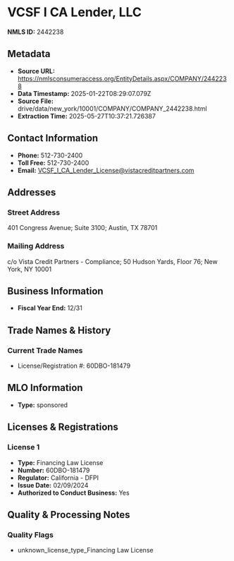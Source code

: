 # VCSF I CA Lender, LLC

**NMLS ID:** 2442238

## Metadata
- **Source URL:** https://nmlsconsumeraccess.org/EntityDetails.aspx/COMPANY/2442238
- **Data Timestamp:** 2025-01-22T08:29:07.079Z
- **Source File:** drive/data/new_york/10001/COMPANY/COMPANY_2442238.html
- **Extraction Time:** 2025-05-27T10:37:21.726387

## Contact Information
- **Phone:** 512-730-2400
- **Toll Free:** 512-730-2400
- **Email:** VCSF_I_CA_Lender_License@vistacreditpartners.com

## Addresses
### Street Address
401 Congress Avenue; Suite 3100; Austin, TX 78701

### Mailing Address
c/o Vista Credit Partners - Compliance; 50 Hudson Yards, Floor 76; New York, NY 10001

## Business Information
- **Fiscal Year End:** 12/31

## Trade Names & History
### Current Trade Names
- License/Registration #: 60DBO-181479

## MLO Information
- **Type:** sponsored

## Licenses & Registrations

### License 1
- **Type:** Financing Law License
- **Number:** 60DBO-181479
- **Regulator:** California - DFPI
- **Issue Date:** 02/09/2024
- **Authorized to Conduct Business:** Yes

## Quality & Processing Notes
### Quality Flags
- unknown_license_type_Financing Law License

